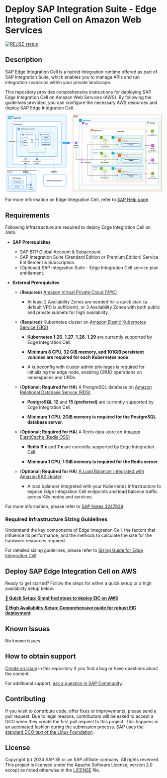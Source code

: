 # Deploy SAP Integration Suite - Edge Integration Cell on Amazon Web Services

[![REUSE status](https://api.reuse.software/badge/github.com/SAP-samples/btp-edge-integration-cell-aws)](https://api.reuse.software/info/github.com/SAP-samples/btp-edge-integration-cell-aws)

## Description

SAP Edge Integration Cell is a hybrid integration runtime offered as part of SAP Integration Suite, which enables you to manage APIs and run integration scenarios within your private landscape.

This repository provides comprehensive instructions for deploying SAP Edge Integration Cell on Amazon Web Services (AWS). By following the guidelines provided, you can configure the necessary AWS resources and deploy SAP Edge Integration Cell.

![EIC Architecture HA](/assets/sap/ha-mode/sap-edge-integration-cell-aws-ha.png)

For more information on Edge Integration Cell, refer to [SAP Help page](https://help.sap.com/docs/integration-suite/sap-integration-suite/what-is-sap-integration-suite-edge-integration-cell).

## Requirements

Following infrastructure are required to deploy Edge Integration Cell on AWS.

- **SAP Prerequisites**

  - SAP BTP Global Account & Subaccount.
  - SAP Integration Suite (Standard Edition or Premium Edition) Service Entitlement & Subscription.
  - (Optional) SAP Integration Suite - Edge Integration Cell service plan entitlement.

- **External Prerequisites**

  - (**Required**) [Amazon Virtual Private Cloud (VPC)](https://docs.aws.amazon.com/vpc/latest/userguide/what-is-amazon-vpc.html)

    - At least 2 Availability Zones are needed for a quick start (a default VPC is sufficient), or 3 Availability Zones with both public and private subnets for high availability.

  - (**Required**) Kubernetes cluster on [Amazon Elastic Kubernetes Service (EKS)](https://docs.aws.amazon.com/eks/)

    - **Kubernetes** **1.26**, **1.27**, **1.28**, **1.29** are currently supported by Edge Integration Cell.

    - **Minimum 8 CPU, 32 GiB memory, and 101GiB persistent volumes are required for each Kubernetes node**.

    - A kubeconfig with cluster admin privileges is required for initializing the edge node, enabling CRUD operations on namespaces and CRDs.

  - (**Optional; Required for HA**) A PostgreSQL database on [Amazon Relational Database Service (RDS)](https://docs.aws.amazon.com/AmazonRDS/latest/UserGuide/Welcome.html)

    - **PostgreSQL** **12** and **15 (preferred)** are currently supported by Edge Integration Cell.

    - **Minimum 1 CPU, 2GiB memory is required for the PostgreSQL database server**.

  - (**Optional; Required for HA**) A Redis data store on [Amazon ElastiCache (Redis OSS)](https://docs.aws.amazon.com/AmazonElastiCache/latest/red-ug/WhatIs.html)

    - **Redis** **6.x** and **7.x** are currently supported by Edge Integration Cell.

    - **Minimum 1 CPU, 1 GiB memory is required for the Redis server**.

  - (**Optional; Required for HA**) [A Load Balancer integrated with Amazon EKS cluster](https://docs.aws.amazon.com/eks/latest/userguide/network-load-balancing.html)

    - A load balancer integrated with your Kubernetes infrastructure to expose Edge Integration Cell endpoints and load balance traffic across K8s nodes and services.

For more information, please refer to [SAP Notes 3247839](https://me.sap.com/notes/3247839)

### Required Infrastructure Sizing Guidelines

Understand the key components of Edge Integration Cell, the factors that influence its performance, and the methods to calculate the size for the hardware resources required.

For detailed sizing guidelines, please refer to [Sizing Guide for Edge Integration Cell](https://help.sap.com/docs/integration-suite/sap-integration-suite/sizing-guidelines)

## Deploy SAP Edge Integration Cell on AWS

Ready to get started? Follow the steps for either a quick setup or a high availability setup below.

[**🔗 Quick Setup: Simplified steps to deploy EIC on AWS**](/1-quick-setup.md)

[**🔗 High Availability Setup: Comprehensive guide for robust EIC deployment**](/2-high-availibility-setup.md)

## Known Issues

No known issues.

## How to obtain support

[Create an issue](https://github.com/SAP-samples/btp-edge-integration-cell-aws/issues) in this repository if you find a bug or have questions about the content.

For additional support, [ask a question in SAP Community](https://answers.sap.com/questions/ask.html).

## Contributing

If you wish to contribute code, offer fixes or improvements, please send a pull request. Due to legal reasons, contributors will be asked to accept a DCO when they create the first pull request to this project. This happens in an automated fashion during the submission process. SAP uses [the standard DCO text of the Linux Foundation](https://developercertificate.org/).

## License

Copyright (c) 2024 SAP SE or an SAP affiliate company. All rights reserved. This project is licensed under the Apache Software License, version 2.0 except as noted otherwise in the [LICENSE](LICENSE) file.
